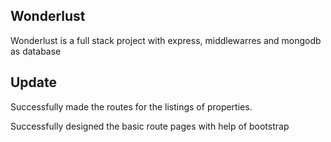 ## Wonderlust

Wonderlust is a full stack project with express, middlewarres and mongodb as database

## Update

Successfully made the routes for the listings of properties.

Successfully designed the basic route pages with help of bootstrap